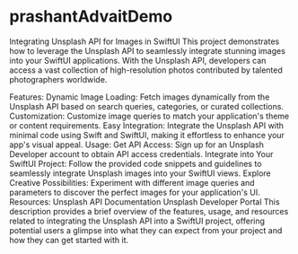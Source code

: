 # prashantAdvaitDemo
Integrating Unsplash API for Images in SwiftUI
This project demonstrates how to leverage the Unsplash API to seamlessly integrate stunning images into your SwiftUI applications. With the Unsplash API, developers can access a vast collection of high-resolution photos contributed by talented photographers worldwide.

Features:
Dynamic Image Loading: Fetch images dynamically from the Unsplash API based on search queries, categories, or curated collections.
Customization: Customize image queries to match your application's theme or content requirements.
Easy Integration: Integrate the Unsplash API with minimal code using Swift and SwiftUI, making it effortless to enhance your app's visual appeal.
Usage:
Get API Access: Sign up for an Unsplash Developer account to obtain API access credentials.
Integrate into Your SwiftUI Project: Follow the provided code snippets and guidelines to seamlessly integrate Unsplash images into your SwiftUI views.
Explore Creative Possibilities: Experiment with different image queries and parameters to discover the perfect images for your application's UI.
Resources:
Unsplash API Documentation
Unsplash Developer Portal
This description provides a brief overview of the features, usage, and resources related to integrating the Unsplash API into a SwiftUI project, offering potential users a glimpse into what they can expect from your project and how they can get started with it.
